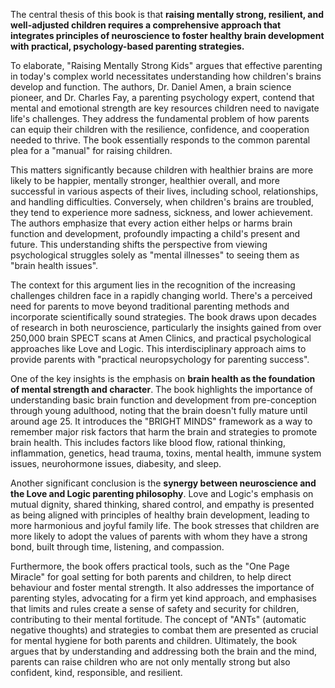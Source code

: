 The central thesis of this book is that **raising mentally strong, resilient, and well-adjusted children requires a comprehensive approach that integrates principles of neuroscience to foster healthy brain development with practical, psychology-based parenting strategies.**

To elaborate, "Raising Mentally Strong Kids" argues that effective parenting in today's complex world necessitates understanding how children's brains develop and function. The authors, Dr. Daniel Amen, a brain science pioneer, and Dr. Charles Fay, a parenting psychology expert, contend that mental and emotional strength are key resources children need to navigate life's challenges. They address the fundamental problem of how parents can equip their children with the resilience, confidence, and cooperation needed to thrive. The book essentially responds to the common parental plea for a "manual" for raising children.

This matters significantly because children with healthier brains are more likely to be happier, mentally stronger, healthier overall, and more successful in various aspects of their lives, including school, relationships, and handling difficulties. Conversely, when children's brains are troubled, they tend to experience more sadness, sickness, and lower achievement. The authors emphasize that every action either helps or harms brain function and development, profoundly impacting a child's present and future. This understanding shifts the perspective from viewing psychological struggles solely as "mental illnesses" to seeing them as "brain health issues".

The context for this argument lies in the recognition of the increasing challenges children face in a rapidly changing world. There's a perceived need for parents to move beyond traditional parenting methods and incorporate scientifically sound strategies. The book draws upon decades of research in both neuroscience, particularly the insights gained from over 250,000 brain SPECT scans at Amen Clinics, and practical psychological approaches like Love and Logic. This interdisciplinary approach aims to provide parents with "practical neuropsychology for parenting success".

One of the key insights is the emphasis on **brain health as the foundation of mental strength and character**. The book highlights the importance of understanding basic brain function and development from pre-conception through young adulthood, noting that the brain doesn't fully mature until around age 25. It introduces the "BRIGHT MINDS" framework as a way to remember major risk factors that harm the brain and strategies to promote brain health. This includes factors like blood flow, rational thinking, inflammation, genetics, head trauma, toxins, mental health, immune system issues, neurohormone issues, diabesity, and sleep.

Another significant conclusion is the **synergy between neuroscience and the Love and Logic parenting philosophy**. Love and Logic's emphasis on mutual dignity, shared thinking, shared control, and empathy is presented as being aligned with principles of healthy brain development, leading to more harmonious and joyful family life. The book stresses that children are more likely to adopt the values of parents with whom they have a strong bond, built through time, listening, and compassion.

Furthermore, the book offers practical tools, such as the "One Page Miracle" for goal setting for both parents and children, to help direct behaviour and foster mental strength. It also addresses the importance of parenting styles, advocating for a firm yet kind approach, and emphasises that limits and rules create a sense of safety and security for children, contributing to their mental fortitude. The concept of "ANTs" (automatic negative thoughts) and strategies to combat them are presented as crucial for mental hygiene for both parents and children. Ultimately, the book argues that by understanding and addressing both the brain and the mind, parents can raise children who are not only mentally strong but also confident, kind, responsible, and resilient.